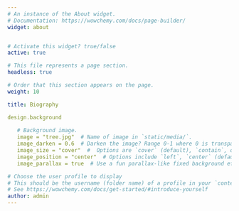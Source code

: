 ```yaml
---
# An instance of the About widget.
# Documentation: https://wowchemy.com/docs/page-builder/
widget: about


# Activate this widget? true/false
active: true

# This file represents a page section.
headless: true

# Order that this section appears on the page.
weight: 10

title: Biography

design.background
  
   # Background image.
   image = "tree.jpg"  # Name of image in `static/media/`.
   image_darken = 0.6  # Darken the image? Range 0-1 where 0 is transparent and 1 is opaque.
   image_size = "cover"  #  Options are `cover` (default), `contain`, or `actual` size.
   image_position = "center"  # Options include `left`, `center` (default), or `right`.
   image_parallax = true  # Use a fun parallax-like fixed background effect? true/false

# Choose the user profile to display
# This should be the username (folder name) of a profile in your `content/authors/` folder.
# See https://wowchemy.com/docs/get-started/#introduce-yourself
author: admin
---
```

